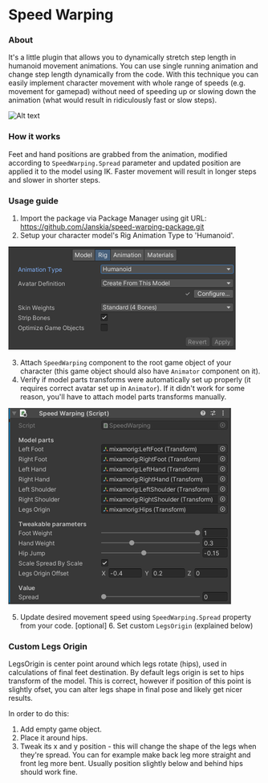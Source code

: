 # Speed Warping #

### About ###

It's a little plugin that allows you to dynamically stretch step length in humanoid movement animations. You can use single running animation and change step length dynamically from the code. With this technique you can easily implement character movement with whole range of speeds (e.g. movement for gamepad) without need of speeding up or slowing down the animation (what would result in ridiculously fast or slow steps).

![Alt text](/Documentation/Preview2.gif?raw=true)

### How it works ###

Feet and hand positions are grabbed from the animation, modified according to `SpeedWarping.Spread` parameter and updated position are applied it to the model using IK. Faster movement will result in longer steps and slower in shorter steps. 

### Usage guide ###

1. Import the package via Package Manager using git URL: https://github.com/Janskia/speed-warping-package.git
2. Setup your character model's Rig Animation Type to 'Humanoid'.

![Alt text](/Documentation/AnimationType.png?raw=true)

3. Attach `SpeedWarping` component to the root game object of your character (this game object should also have `Animator` component on it).
4. Verify if model parts transforms were automatically set up properly (it requires correct avatar set up in `Animator`). If it didn't work for some reason, you'll have to attach model parts transforms manually.

![Alt text](/Documentation/SpeedWarpingComponent.png?raw=true)

5. Update desired movement speed using `SpeedWarping.Spread` property from your code.
[optional] 6. Set custom `LegsOrigin` (explained below)

### Custom Legs Origin ###

LegsOrigin is center point around which legs rotate (hips), used in calculations of final feet destination. By default legs origin is set to hips transform of the model. This is correct, however if position of this point is slightly ofset, you can alter legs shape in final pose and likely get nicer results.

In order to do this:
1. Add empty game object.
2. Place it around hips.
3. Tweak its x and y position - this will change the shape of the legs when they're spread. You can for example make back leg more straight and front leg more bent. Usually position slightly below and behind hips should work fine.
